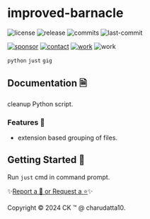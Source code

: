  
# improved-barnacle

<!-- Badges: Project Status GitHub -->
![license](https://flat.badgen.net/static/license/GPL-3.0/blue)
![release](https://flat.badgen.net/github/release/charudatta10/improved-barnacle)
![commits](https://flat.badgen.net/github/commits/charudatta10/improved-barnacle)
![last-commit](https://flat.badgen.net/github/last-commit/charudatta10/improved-barnacle)  

[![sponsor](https://flat.badgen.net//static/sponsor/‪‪🤍‬)](https://github.com/sponsors/charudatta10)
[![contact](https://flat.badgen.net//static/contact/💬‬)](https://charudatta10.github.io/LinkNet/)
[![work](https://flat.badgen.net//static/portfolio/📑)](https://charudatta10.github.io/myblog/)
![work](https://flat.badgen.net///static/project/improved-barnacle)

<!-- Badges: Tools used -->
`python` `just` `gig` 

## Documentation 🗎

cleanup Python script.    

### Features 🌟

- extension based grouping of files. 

## Getting Started 🌱

Run `just` cmd in command prompt.

✨[Report a 🐛 or Request a ⭐](https://github.com/charudatta10/improved-barnacle/issues)✨

Copyright :copyright: 2024 CK :tm: @ charudatta10.   

<!-- Acknowledgment, References, Misc -->
